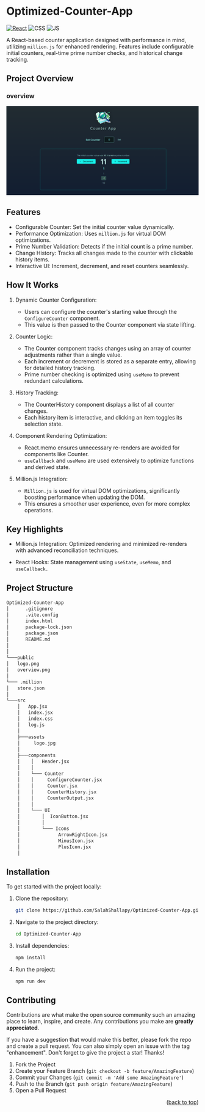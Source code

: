 # Optimized-Counter-App

[![React](https://img.shields.io/badge/react-%2320232a.svg?style=for-the-badge&logo=react&logoColor=%2361DAFB)](https://react.dev/)
![CSS](https://img.shields.io/badge/CSS3-1572B6?style=for-the-badge&logo=css3&logoColor=white)
![JS](https://img.shields.io/badge/JavaScript-F7DF1E?style=for-the-badge&logo=javascript&logoColor=black)

A React-based counter application designed with performance in mind, utilizing `million.js` for enhanced rendering. Features include configurable initial counters, real-time prime number checks, and historical change tracking.

## Project Overview

### overview

![Project OverView](./public/overview.png)

## Features

- Configurable Counter: Set the initial counter value dynamically.
- Performance Optimization: Uses `million.js` for virtual DOM optimizations.
- Prime Number Validation: Detects if the initial count is a prime number.
- Change History: Tracks all changes made to the counter with clickable history items.
- Interactive UI: Increment, decrement, and reset counters seamlessly.

## How It Works

1. Dynamic Counter Configuration:

   - Users can configure the counter's starting value through the `ConfigureCounter` component.
   - This value is then passed to the Counter component via state lifting.

2. Counter Logic:

   - The Counter component tracks changes using an array of counter adjustments rather than a single value.
   - Each increment or decrement is stored as a separate entry, allowing for detailed history tracking.
   - Prime number checking is optimized using `useMemo` to prevent redundant calculations.

3. History Tracking:

   - The CounterHistory component displays a list of all counter changes.
   - Each history item is interactive, and clicking an item toggles its selection state.

4. Component Rendering Optimization:

   - React.memo ensures unnecessary re-renders are avoided for components like Counter.
   - `useCallback` and `useMemo` are used extensively to optimize functions and derived state.

5. Million.js Integration:
   - `Million.js` is used for virtual DOM optimizations, significantly boosting performance when updating the DOM.
   - This ensures a smoother user experience, even for more complex operations.

## Key Highlights

- Million.js Integration:
  Optimized rendering and minimized re-renders with advanced reconciliation techniques.

- React Hooks:
  State management using `useState`, `useMemo`, and `useCallback.`

## Project Structure

```
Optimized-Counter-App
│      .gitignore
│      .vite.config
│      index.html
│      package-lock.json
│      package.json
│      README.md
│
│
└───public
│   logo.png
│   overview.png
│
└─── .million
│   store.json
│
└───src
    │   App.jsx
    │   index.jsx
    │   index.css
    │   log.js
    │
    ├───assets
    │     logo.jpg
    │
    ├───components
    │    │   Header.jsx
    │    │
    │    └─── Counter
    │    │     ConfigureCounter.jsx
    │    │     Counter.jsx
    │    │     CounterHistory.jsx
    │    │     CounterOutput.jsx
    │    │
    │    └─── UI
    │        │  IconButton.jsx
    │        │
    │        └─── Icons
    │              ArrowRightIcon.jsx
    │              MinusIcon.jsx
    │              PlusIcon.jsx
    │
```

## Installation

To get started with the project locally:

1. Clone the repository:
   ```bash
   git clone https://github.com/SalahShallapy/Optimized-Counter-App.git
   ```
2. Navigate to the project directory:
   ```bash
   cd Optimized-Counter-App
   ```
3. Install dependencies:
   ```bash
   npm install
   ```
4. Run the project:

   ```bash
   npm run dev
   ```

## Contributing

Contributions are what make the open source community such an amazing place to learn, inspire, and create. Any contributions you make are **greatly appreciated**.

If you have a suggestion that would make this better, please fork the repo and create a pull request. You can also simply open an issue with the tag "enhancement".
Don't forget to give the project a star! Thanks!

1.  Fork the Project
2.  Create your Feature Branch (`git checkout -b feature/AmazingFeature`)
3.  Commit your Changes (`git commit -m 'Add some AmazingFeature'`)
4.  Push to the Branch (`git push origin feature/AmazingFeature`)
5.  Open a Pull Request

   <p align="right">(<a href="#top">back to top</a>)</p>
